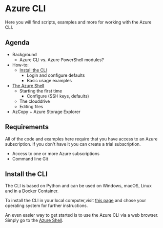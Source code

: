 # Azure CLI

Here you will find scripts, examples and more for working with the Azure CLI.
## Agenda

* Background
    - Azure CLI vs. Azure PowerShell modules?
* How-to:
    - [Install the CLI](https://docs.microsoft.com/en-us/cli/azure/install-azure-cli?view=azure-cli-latest)
        - Login and configure defaults
        - Basic usage examples
* [The Azure Shell](https://shell.azure.com/)
    - Starting the first time
        - Configure (SSH keys, defaults)
    - The clouddrive
    - Editing files
* AzCopy + Azure Storage Explorer



## Requirements
All of the code and examples here require that you have access to an Azure subscription. If you don't have it you can create a trial subscription.

* Access to one or more Azure subscriptions
* Command line Git




## Install the CLI
The CLI is based on Python and can be used on Windows, macOS, Linux and in a Docker Container. 

To install the CLI in your local computer,visit [this page](https://docs.microsoft.com/en-us/cli/azure/install-azure-cli?view=azure-cli-latest) and chose your operating 
system for further instructions.

An even easier way to get started is to use the Azure CLI via a web browser. Simply go to the [Azure Shell](https://shell.azure.com/).


